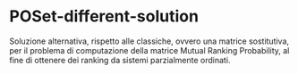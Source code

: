 # POSet-different-solution
Soluzione alternativa, rispetto alle classiche, ovvero una matrice sostitutiva, per il problema di computazione della matrice Mutual Ranking Probability, al fine di ottenere dei ranking da sistemi parzialmente ordinati.
